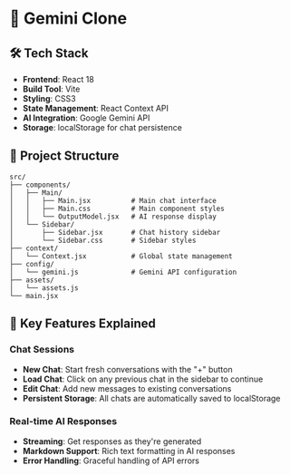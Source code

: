# 🤖 Gemini Clone


## 🛠️ Tech Stack

- **Frontend**: React 18
- **Build Tool**: Vite
- **Styling**: CSS3
- **State Management**: React Context API
- **AI Integration**: Google Gemini API
- **Storage**: localStorage for chat persistence

## 📁 Project Structure

```
src/
├── components/
│   ├── Main/
│   │   ├── Main.jsx          # Main chat interface
│   │   ├── Main.css          # Main component styles
│   │   └── OutputModel.jsx   # AI response display
│   └── Sidebar/
│       ├── Sidebar.jsx       # Chat history sidebar
│       └── Sidebar.css       # Sidebar styles
├── context/
│   └── Context.jsx           # Global state management
├── config/
│   └── gemini.js             # Gemini API configuration
├── assets/
│   └── assets.js             
└── main.jsx                 
```

## 🎯 Key Features Explained

### Chat Sessions
- **New Chat**: Start fresh conversations with the "+" button
- **Load Chat**: Click on any previous chat in the sidebar to continue
- **Edit Chat**: Add new messages to existing conversations
- **Persistent Storage**: All chats are automatically saved to localStorage

### Real-time AI Responses
- **Streaming**: Get responses as they're generated
- **Markdown Support**: Rich text formatting in AI responses
- **Error Handling**: Graceful handling of API errors

